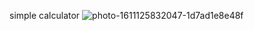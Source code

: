  simple calculator 
![photo-1611125832047-1d7ad1e8e48f](https://user-images.githubusercontent.com/96468560/146900349-c10fdbae-48e3-4268-835c-6ad7e24462f8.jpg)

